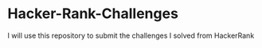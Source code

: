 # Hacker-Rank-Challenges
I will use this repository to submit the challenges I solved from HackerRank 
